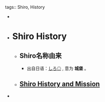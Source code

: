 tags:: Shiro, History

-
- # Shiro History
	- ## Shiro名称由来
		- 出自日语：[しろ◎](https://www.mojidict.com/details/198969709) , 意为 **城堡** 。
	- ## [Shiro History and Mission](https://shiro.apache.org/what-is-shiro.html)
-